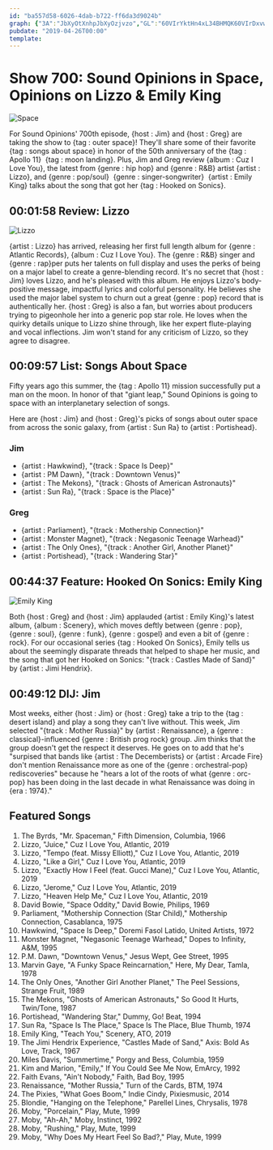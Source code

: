 ```yaml
---
id: "ba557d58-6026-4dab-b722-ff6da3d9024b"
graph: {"3A":"JbXyOtXnhpJbXyOzjvzo","GL":"60VIrYktHn4xL34BHMQK60VIrDxvwxBBmcTugm3zBWDKoQtquF5HwcGBGqe4pXtBksqI9oBH5AQJd0vX","22D":"","2A0":"9L3zWX6cfdBG79ZY1Vt0"}
pubdate: "2019-04-26T00:00"
template: 
---
```






# Show 700: Sound Opinions in Space, Opinions on Lizzo & Emily King

![Space](https://static.soundopinions.org/images/2019/first_man.jpg)

For Sound Opinions' 700th episode, {host : Jim} and {host : Greg} are taking the show to {tag : outer space}! They'll share some of their favorite {tag : songs about space} in honor of the 50th anniversary of the {tag : Apollo 11}  {tag : moon landing}. Plus, Jim and Greg review {album : Cuz I Love You}, the latest from {genre : hip hop} and {genre : R&B} artist {artist : Lizzo}, and {genre : pop/soul}  {genre : singer-songwriter}  {artist : Emily King} talks about the song that got her {tag : Hooked on Sonics}.



## 00:01:58  Review: Lizzo

![Lizzo](https://static.soundopinions.org/assets/700/3A0.png)

{artist : Lizzo} has arrived, releasing her first full length album for {genre : Atlantic Records}, {album : Cuz I Love You}. The {genre : R&B} singer and {genre : rap}per puts her talents on full display and uses the perks of being on a major label to create a genre-blending record. It's no secret that {host : Jim} loves Lizzo, and he's pleased with this album. He enjoys Lizzo's body-positive message, impactful lyrics and colorful personality. He believes she used the major label system to churn out a great {genre : pop} record that is authentically her. {host : Greg} is also a fan, but worries about producers trying to pigeonhole her into a generic pop star role. He loves when the quirky details unique to Lizzo shine through, like her expert flute-playing and vocal inflections. Jim won't stand for any criticism of Lizzo, so they agree to disagree.



## 00:09:57 List: Songs About Space

Fifty years ago this summer, the {tag : Apollo 11} mission successfully put a man on the moon. In honor of that "giant leap," Sound Opinions is going to space with an interplanetary selection of songs.

Here are {host : Jim} and {host : Greg}'s picks of songs about outer space from across the sonic galaxy, from {artist : Sun Ra} to {artist : Portishead}.


### Jim

- {artist : Hawkwind}, "{track : Space Is Deep}"
- {artist : PM Dawn}, "{track : Downtown Venus}"
- {artist : The Mekons}, "{track : Ghosts of American Astronauts}"
- {artist : Sun Ra}, "{track : Space is the Place}"


### Greg

- {artist : Parliament}, "{track : Mothership Connection}"
- {artist : Monster Magnet}, "{track : Negasonic Teenage Warhead}"
- {artist : The Only Ones}, "{track : Another Girl, Another Planet}"
- {artist : Portishead}, "{track : Wandering Star}"



## 00:44:37 Feature: Hooked On Sonics: Emily King

![Emily King](https://static.soundopinions.org/assets/700/22D0.jpg)

Both {host : Greg} and {host : Jim} applauded {artist : Emily King}'s latest album, {album : Scenery}, which moves deftly between {genre : pop}, {genre : soul}, {genre : funk}, {genre : gospel} and even a bit of {genre : rock}. For our occasional series {tag : Hooked On Sonics}, Emily tells us about the seemingly disparate threads that helped to shape her music, and the song that got her Hooked on Sonics: "{track : Castles Made of Sand}" by {artist : Jimi Hendrix}.



## 00:49:12 DIJ: Jim

Most weeks, either {host : Jim} or {host : Greg} take a trip to the {tag : desert island} and play a song they can't live without. This week, Jim selected "{track : Mother Russia}" by {artist : Renaissance}, a {genre : classical}-influenced {genre : British prog rock} group. Jim thinks that the group doesn't get the respect it deserves. He goes on to add that he's "surpised that bands like {artist : The Decemberists} or {artist : Arcade Fire} don't mention Renaissance more as one of the {genre : orchestral-pop} rediscoveries" because he "hears a lot of the roots of what {genre : orc-pop} has been doing in the last decade in what Renaissance was doing in {era : 1974}."



## Featured Songs

1. The Byrds, "Mr. Spaceman," Fifth Dimension, Columbia, 1966
2. Lizzo, "Juice," Cuz I Love You, Atlantic, 2019
3. Lizzo, "Tempo (feat. Missy Elliott)," Cuz I Love You, Atlantic, 2019
4. Lizzo, "Like a Girl," Cuz I Love You, Atlantic, 2019
5. Lizzo, "Exactly How I Feel (feat. Gucci Mane)," Cuz I Love You, Atlantic, 2019
6. Lizzo, "Jerome," Cuz I Love You, Atlantic, 2019
7. Lizzo, "Heaven Help Me," Cuz I Love You, Atlantic, 2019
8. David Bowie, "Space Oddity," David Bowie, Philips, 1969
9. Parliament, "Mothership Connection (Star Child)," Mothership Connection, Casablanca, 1975
10. Hawkwind, "Space Is Deep," Doremi Fasol Latido, United Artists, 1972
11. Monster Magnet, "Negasonic Teenage Warhead," Dopes to Infinity, A&M, 1995
12. P.M. Dawn, "Downtown Venus," Jesus Wept, Gee Street, 1995
13. Marvin Gaye, "A Funky Space Reincarnation," Here, My Dear, Tamla, 1978
14. The Only Ones, "Another Girl Another Planet," The Peel Sessions, Strange Fruit, 1989
15. The Mekons, "Ghosts of American Astronauts," So Good It Hurts, Twin/Tone, 1987
16. Portishead, "Wandering Star," Dummy, Go! Beat, 1994
17. Sun Ra, "Space Is The Place," Space Is The Place, Blue Thumb, 1974
18. Emily King, "Teach You," Scenery, ATO, 2019
19. The Jimi Hendrix Experience, "Castles Made of Sand," Axis: Bold As Love, Track, 1967
20. Miles Davis, "Summertime," Porgy and Bess, Columbia, 1959
21. Kim and Marion, "Emily," If You Could See Me Now, EmArcy, 1992
22. Faith Evans, "Ain't Nobody," Faith, Bad Boy, 1995
23. Renaissance, "Mother Russia," Turn of the Cards, BTM, 1974
24. The Pixies, "What Goes Boom," Indie Cindy, Pixiesmusic, 2014
25. Blondie, "Hanging on the Telephone," Parellel Lines, Chrysalis, 1978
26. Moby, "Porcelain," Play, Mute, 1999
27. Moby, "Ah-Ah," Moby, Instinct, 1992
28. Moby, "Rushing," Play, Mute, 1999
29. Moby, "Why Does My Heart Feel So Bad?," Play, Mute, 1999